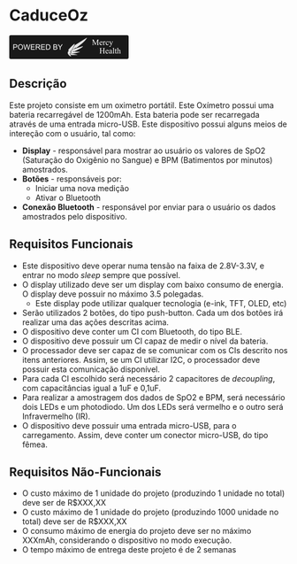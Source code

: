 # CaduceOz
![logo](atividades/04_Oximetro/logo.png)

## Descrição

Este projeto consiste em um oximetro portátil. Este Oxímetro possui uma bateria recarregável de 1200mAh. Esta bateria pode ser recarregada através de uma entrada micro-USB. Este dispositivo possui alguns meios de intereção com o usuário, tal como:
* **Display** - responsável para mostrar ao usuário os valores de SpO2 (Saturação do Oxigênio no Sangue) e BPM (Batimentos por minutos) amostrados.
* **Botões** - responsáveis por:
    * Iniciar uma nova medição
    * Ativar o Bluetooth
* **Conexão Bluetooth** - responsável por enviar para o usuário os dados amostrados pelo dispositivo.

## Requisitos Funcionais

* Este dispositivo deve operar numa tensão na faixa de 2.8V-3.3V, e entrar no modo _sleep_ sempre que possível.
* O display utilizado deve ser um display com baixo consumo de energia. O display deve possuir no máximo 3.5 polegadas.
    * Este display pode utilizar qualquer tecnologia (e-ink, TFT, OLED, etc)
* Serão utilizados 2 botões, do tipo push-button. Cada um dos botões irá realizar uma das ações descritas acima.
* O dispositivo deve conter um CI com Bluetooth, do tipo BLE.
* O dispositivo deve possuir um CI capaz de medir o nível da bateria.
* O processador deve ser capaz de se comunicar com os CIs descrito nos itens anteriores. Assim, se um CI utilizar I2C, o processador deve possuir esta comunicação disponível.
* Para cada CI escolhido será necessário 2 capacitores de _decoupling_, com capacitâncias igual a 1uF e 0,1uF.
* Para realizar a amostragem dos dados de SpO2 e BPM, será necessário dois LEDs e um photodiodo. Um dos LEDs será vermelho e o outro será Infravermelho (IR).
* O dispositivo deve possuir uma entrada micro-USB, para o carregamento. Assim, deve conter um conector micro-USB, do tipo fêmea.

## Requisitos Não-Funcionais

* O custo máximo de 1 unidade do projeto (produzindo 1 unidade no total) deve ser de R$XXX,XX
* O custo máximo de 1 unidade do projeto (produzindo 1000 unidade no total) deve ser de R$XXX,XX
* O consumo máximo de energia do projeto deve ser no máximo XXXmAh, considerando o dispositivo no modo execução.
* O tempo máximo de entrega deste projeto é de 2 semanas
